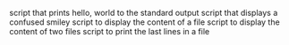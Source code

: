 script that prints hello, world to the standard output
script that displays a confused smiley
script to display the content of a file
script to display the content of two files
script to print the last lines in a file
